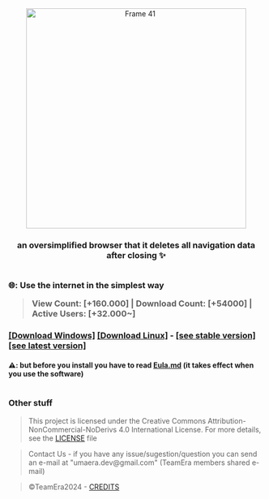 <div align="center">
<img width="434" alt="Frame 41" src="https://github.com/user-attachments/assets/86681879-b67b-4bac-b672-7e3cfd02501f"/>
<h3>an oversimplified browser that it deletes all navigation data after closing ✨</h3>
</div>
<div align="center"><h1></h1></div>
<div align="left">
<h3>🌐: Use the internet in the simplest way <p><blockquote>View Count: [+160.000] | Download Count: [+54000] | Active Users: [+32.000~]</blockquote> </p></h3>
<h3> <a href="https://github.com/NotYarazi/SimplyPrivate/releases/download/v3.6/simplyprivate_windows.exe" target="_blank">[Download Windows]</a> <a href="https://github.com/NotYarazi/SimplyPrivate/releases/download/v3.6/simplyprivate_linux.AppImage" target="_blank">[Download Linux]</a> - <a href="https://github.com/NotYarazi/SimplyPrivate/releases/v3.6/" target="_blank">[see stable version]</a> <a href="https://github.com/NotYarazi/SimplyPrivate/releases/latest" target="_blank">[see latest version]</a> </h3> 
<h4> ⚠: but before you install you have to read <a href="./EULA-EN.md" target="_blank">Eula.md</a> (it takes effect when you use the software)</h4>
</div>
<div align="center"><h1></h1></div>
<div align="left">
<h3>Other stuff</h3>
<blockquote>This project is licensed under the Creative Commons Attribution-NonCommercial-NoDerivs 4.0 International License. For more details, see the <a href="./LICENSE" target="_blank">LICENSE</a> file</blockquote>
<blockquote>Contact Us - if you have any issue/sugestion/question you can send an e-mail at "umaera.dev@gmail.com" (TeamEra members shared e-mail)</blockquote>
<blockquote>©TeamEra2024 - <a href="./credits.md" target="_blank">CREDITS</a></blockquote>
</div>

